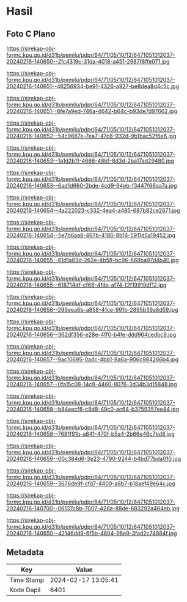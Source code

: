 # Hasil

## Foto C Plano

https://sirekap-obj-formc.kpu.go.id/d31b/pemilu/pdpr/64/71/05/10/12/6471051012037-20240216-140650--2fc4319c-31da-4018-a451-2987f8ffe071.jpg

https://sirekap-obj-formc.kpu.go.id/d31b/pemilu/pdpr/64/71/05/10/12/6471051012037-20240216-140651--46256934-be91-4326-a927-be8dea8d4c5c.jpg

https://sirekap-obj-formc.kpu.go.id/d31b/pemilu/pdpr/64/71/05/10/12/6471051012037-20240216-140651--8fe7a9ed-746a-4642-b64c-b93de7d97662.jpg

https://sirekap-obj-formc.kpu.go.id/d31b/pemilu/pdpr/64/71/05/10/12/6471051012037-20240216-140652--54c9687e-7ea7-47c8-932d-9b1bac52f6e6.jpg

https://sirekap-obj-formc.kpu.go.id/d31b/pemilu/pdpr/64/71/05/10/12/6471051012037-20240216-140653--1a1d2b11-4666-48b1-8d3d-2ba17ad29480.jpg

https://sirekap-obj-formc.kpu.go.id/d31b/pemilu/pdpr/64/71/05/10/12/6471051012037-20240216-140653--6ad1d660-2bde-4cd9-94eb-f3447f66aa7a.jpg

https://sirekap-obj-formc.kpu.go.id/d31b/pemilu/pdpr/64/71/05/10/12/6471051012037-20240216-140654--4a222023-c332-4ea4-a485-687b82ce2671.jpg

https://sirekap-obj-formc.kpu.go.id/d31b/pemilu/pdpr/64/71/05/10/12/6471051012037-20240216-140654--5e7b6aa8-467b-4186-8b14-5911d5a19452.jpg

https://sirekap-obj-formc.kpu.go.id/d31b/pemilu/pdpr/64/71/05/10/12/6471051012037-20240216-140655--61d1a83d-262e-4b58-bc96-868ba97d4b40.jpg

https://sirekap-obj-formc.kpu.go.id/d31b/pemilu/pdpr/64/71/05/10/12/6471051012037-20240216-140655--618714df-cf66-4fde-af74-f2f19919df12.jpg

https://sirekap-obj-formc.kpu.go.id/d31b/pemilu/pdpr/64/71/05/10/12/6471051012037-20240216-140656--299eea6b-a858-41ce-991b-2895b39a8d59.jpg

https://sirekap-obj-formc.kpu.go.id/d31b/pemilu/pdpr/64/71/05/10/12/6471051012037-20240216-140656--362df356-e28e-4ff0-b4fe-ddd964cedbc9.jpg

https://sirekap-obj-formc.kpu.go.id/d31b/pemilu/pdpr/64/71/05/10/12/6471051012037-20240216-140657--9ac10695-0adc-4bb1-8a6a-906c984266b4.jpg

https://sirekap-obj-formc.kpu.go.id/d31b/pemilu/pdpr/64/71/05/10/12/6471051012037-20240216-140657--0fa15c08-14c8-4460-8076-3d34b3d15848.jpg

https://sirekap-obj-formc.kpu.go.id/d31b/pemilu/pdpr/64/71/05/10/12/6471051012037-20240216-140658--b84eecf8-c8d8-49c0-ac64-b3759357ee44.jpg

https://sirekap-obj-formc.kpu.go.id/d31b/pemilu/pdpr/64/71/05/10/12/6471051012037-20240216-140658--7681f91b-a841-470f-b5a4-2b66e46c7bd8.jpg

https://sirekap-obj-formc.kpu.go.id/d31b/pemilu/pdpr/64/71/05/10/12/6471051012037-20240216-140659--00c384d6-3e23-4790-9244-b4bd77bda010.jpg

https://sirekap-obj-formc.kpu.go.id/d31b/pemilu/pdpr/64/71/05/10/12/6471051012037-20240216-140659--3676de9f-cfd7-4400-a8b7-b18aef49e64c.jpg

https://sirekap-obj-formc.kpu.go.id/d31b/pemilu/pdpr/64/71/05/10/12/6471051012037-20240216-140700--06137c8b-7007-428a-88de-683292a464eb.jpg

https://sirekap-obj-formc.kpu.go.id/d31b/pemilu/pdpr/64/71/05/10/12/6471051012037-20240216-140650--42146dd9-6f5b-4804-96e9-3fad2c74884f.jpg


## Metadata

| Key        | Value               |
| ---------- | ------------------- |
| Time Stamp | 2024-02-17 13:05:41 |
| Kode Dapil | 6401                |



